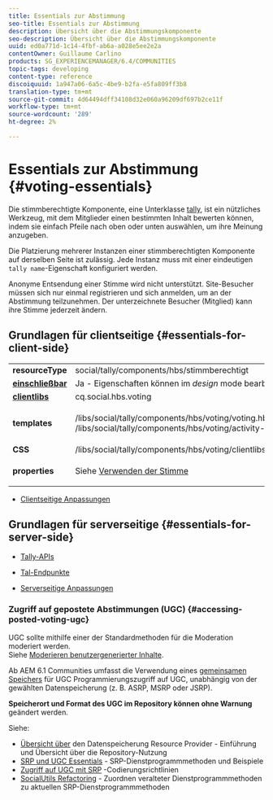 ```yaml
---
title: Essentials zur Abstimmung
seo-title: Essentials zur Abstimmung
description: Übersicht über die Abstimmungskomponente
seo-description: Übersicht über die Abstimmungskomponente
uuid: ed0a771d-1c14-4fbf-ab6a-a028e5ee2e2a
contentOwner: Guillaume Carlino
products: SG_EXPERIENCEMANAGER/6.4/COMMUNITIES
topic-tags: developing
content-type: reference
discoiquuid: 1a947a06-6a5c-4be9-b2fa-e5fa809ff3b8
translation-type: tm+mt
source-git-commit: 4d64494dff34108d32e060a96209df697b2ce11f
workflow-type: tm+mt
source-wordcount: '289'
ht-degree: 2%

---
```



# Essentials zur Abstimmung {#voting-essentials}

Die stimmberechtigte Komponente, eine Unterklasse [tally](tally.md), ist ein nützliches Werkzeug, mit dem Mitglieder einen bestimmten Inhalt bewerten können, indem sie einfach Pfeile nach oben oder unten auswählen, um ihre Meinung anzugeben.

Die Platzierung mehrerer Instanzen einer stimmberechtigten Komponente auf derselben Seite ist zulässig. Jede Instanz muss mit einer eindeutigen `tally name`-Eigenschaft konfiguriert werden.

Anonyme Entsendung einer Stimme wird nicht unterstützt. Site-Besucher müssen sich nur einmal registrieren und sich anmelden, um an der Abstimmung teilzunehmen. Der unterzeichnete Besucher (Mitglied) kann ihre Stimme jederzeit ändern.

## Grundlagen für clientseitige {#essentials-for-client-side}

<table> 
 <tbody> 
  <tr> 
   <td> <strong>resourceType</strong></td> 
   <td>social/tally/components/hbs/stimmberechtigt</td> 
  </tr> 
  <tr> 
   <td> <a href="scf.md#add-or-include-a-communities-component"><strong>einschließbar</strong></a></td> 
   <td>Ja - Eigenschaften können im <i>design </i>mode bearbeitet werden</td> 
  </tr> 
  <tr> 
   <td> <a href="client-customize.md#clientlibs-for-scf"><strong>clientlibs</strong></a></td> 
   <td> cq.social.hbs.voting</td> 
  </tr> 
  <tr> 
   <td> <strong>templates</strong></td> 
   <td><p> /libs/social/tally/components/hbs/voting/voting.hbs<br /> /libs/social/tally/components/hbs/voting/activity-title.hbs</p> </td> 
  </tr> 
  <tr> 
   <td><strong>CSS</strong></td> 
   <td> /libs/social/tally/components/hbs/voting/clientlibs/votingcomponent.css</td> 
  </tr> 
  <tr> 
   <td><strong>properties</strong></td> 
   <td><p>Siehe <a href="voting.md">Verwenden der Stimme</a></p> </td> 
  </tr> 
 </tbody> 
</table>

* [Clientseitige Anpassungen](client-customize.md)

## Grundlagen für serverseitige {#essentials-for-server-side}

* [Tally-APIs](https://helpx.adobe.com/experience-manager/6-4/sites/developing/using/reference-materials/javadoc/com/adobe/cq/social/tally/client/api/package-summary.html)

* [Tal-Endpunkte](https://helpx.adobe.com/experience-manager/6-4/sites/developing/using/reference-materials/javadoc/com/adobe/cq/social/tally/client/endpoints/package-summary.html)

* [Serverseitige Anpassungen](server-customize.md)

### Zugriff auf gepostete Abstimmungen (UGC) {#accessing-posted-voting-ugc}

UGC sollte mithilfe einer der Standardmethoden für die Moderation moderiert werden.\
Siehe [Moderieren benutzergenerierter Inhalte](moderate-ugc.md).

Ab AEM 6.1 Communities umfasst die Verwendung eines [gemeinsamen Speichers](working-with-srp.md) für UGC Programmierungszugriff auf UGC, unabhängig von der gewählten Datenspeicherung (z. B. ASRP, MSRP oder JSRP).

**Speicherort und Format des UGC im Repository können ohne Warnung** geändert werden.

Siehe:

* [Übersicht über](srp.md)  den Datenspeicherung Resource Provider - Einführung und Übersicht über die Repository-Nutzung
* [SRP und UGC Essentials](srp-and-ugc.md)  - SRP-Dienstprogrammmethoden und Beispiele
* [Zugriff auf UGC mit SRP](accessing-ugc-with-srp.md) -Codierungsrichtlinien
* [SocialUtils Refactoring](socialutils.md)  - Zuordnen veralteter Dienstprogrammmethoden zu aktuellen SRP-Dienstprogrammmethoden

